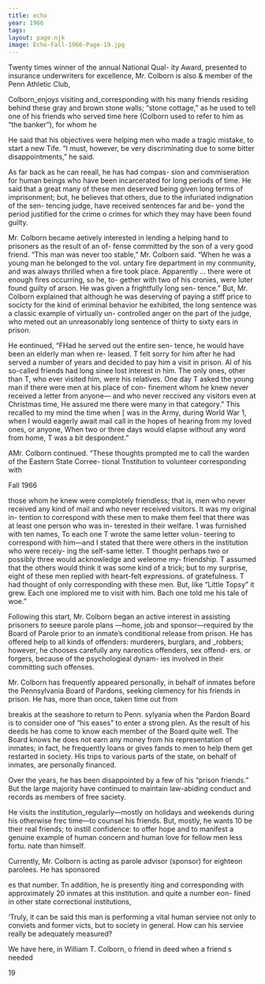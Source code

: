 ```yaml
---
title: echo
year: 1966
tags:
layout: page.njk
image: Echo-Fall-1966-Page-19.jpg
---
```

Twenty times winner of the annual National Qual-
ity Award, presented to insurance underwriters for
excellence, Mr. Colborn is also & member of the Penn
Athletic Club,

Colborn_enjoys visiting and_corresponding with
his many friends residing behind these gray and
brown stone walls; “stone cottage,” as he used to tell
one of his friends who served time here (Colborn
used to refer to him as “the banker”), for whom he

He said that his objectives were helping men who
made a tragic mistake, to start a new Tife. “I must,
however, be very discriminating due to some bitter
disappointments,” he said.

As far back as he can reeall, he has had compas-
sion and commiseration for human beings who have
been incarcerated for long periods of time. He said
that a great many of these men deserved being given
long terms of imprisonment; but, he believes that
others, due to the infuriated indignation of the sen-
tencing judge, have received sentences far and be-
yond the period justified for the crime o crimes for
which they may have been found guilty.

Mr. Colborn became aetively interested in lending
a helping hand to prisoners as the result of an of-
fense committed by the son of a very good friend.
“This man was never too stable,” Mr. Colborn said.
“When he was a young man he belonged to the vol.
untary fire department in my community, and was
always thrilled when a fire took place. Apparently
... there were ot enough fires occurring, so he, to-
gether with two of his cronies, were luter found
guilty of arson. He was given a frightfully long sen-
tence.” But, Mr. Colborn explained that although
he was deserving of paying a stiff price to socicty
for the kind of eriminal behavior he exhibited, the
long sentence was a classic example of virtually un-
controlled anger on the part of the judge, who meted
out an unreasonably long sentence of thirty to sixty
ears in prison.

He eontinued, “FHad he served out the entire sen-
tence, he would have been an elderly man when re-
leased. T felt sorry for him after he had served a
number of years and decided to pay him a visit in
prison. Al of his so-called friends had long sinee
lost interest in him. The only ones, other than T, who
ever visited him, were his relatives. One day T asked
the young man if there were men at his place of con-
finement whom he knew never received a letter from
anyone— and who never reccived any visitors even
at Christmas time, He assured me there were many
in that category.” This recalled to my mind the
time when [ was in the Army, during World War 1,
when I would eagerly await mail call in the hopes of
hearing from my loved ones, or anyone, When two
or three days would elapse without any word from
home, T was a bit despondent.”

AMr. Colborn continued. “These thoughts prompted
me to call the warden of the Eastern State Corree-
tional Tnstitution to volunteer corresponding with

Fall 1966

those whom he knew were complotely friendless;
that is, men who never received any kind of mail and
who never received visitors. It was my original in-
tention to correspond with these men to make them
feel that there was at least one person who was in-
terested in their welfare. 1 was furnished with ten
names, To each one T wrote the same letter volun-
teering to correspond with him—and I stated that
there were others in the institution who were receiy-
ing the self-same letter. T thought perhaps two or
possibly three would acknowledge and weleome my-
friendship. T assumed that the others would think
it was some kind of a trick; but to my surprise,
eight of these men replied with heart-felt expressions.
of gratefulness. T had thought of only corresponding
with these men. But, like “Little Topsy” it grew.
Each one implored me to visit with him. Bach one
told me his tale of woe.”

Following this start, Mr. Colborn began an active
interest in assisting prisoners to seeure parole plans
—home, job and sponsor—required by the Board of
Parole prior to an inmate’s conditional release from
prison. He has offered help to all kinds of offenders:
murderers, burglars, and _robbers; however, he
chooses carefully any nareotics offenders, sex offend-
ers. or forgers, because of the psychologieal dynam-
ies involved in their committing such offenses.

Mr. Colborn has frequently appeared personally,
in behalf of inmates before the Pennsylvania Board
of Pardons, seeking clemency for his friends in
prison. He has, more than once, taken time out from

breakis at the seashore to return to Penn.
sylyania when the Pardon Board is to consider one
of “his eases” to enter a strong plen. As the result
of his deeds he has come to know each member of
the Board quite well. The Board knows he does not
earn any money from his representation of inmates;
in fact, he frequently loans or gives fands to men to
help them get restarted in society. His trips to
various parts of the state, on behalf of inmates, are
personally financed.

Over the years, he has been disappointed by a few
of his “prison friends.” But the large majority have
continued to maintain law-abiding conduct and
records as members of free saciety.

He visits the institution_regularly—mostly on
holidays and weekends during his otherwise frec
time—to counsel his friends. But, mostly, he wants
10 be their real friends; to instill confidence: to offer
hope and to manifest a genuine example of human
concern and human love for fellow men less fortu.
nate than himself.

Currently, Mr. Colborn is acting as parole advisor
(sponsor) for eighteon parolees. He has sponsored

es that number. Tn addition, he is presently
iting and corresponding with approximately 20
inmates at this institution. and quite a number eon-
fined in other state correctional institutions,

‘Truly, it can be said this man is performing a vital
human serviee not only to conviets and former
victs, but to society in general. How can his serviee
really be adequately measured?

We have here, in William T. Colborn, o friend in
deed when a friend s needed

19

